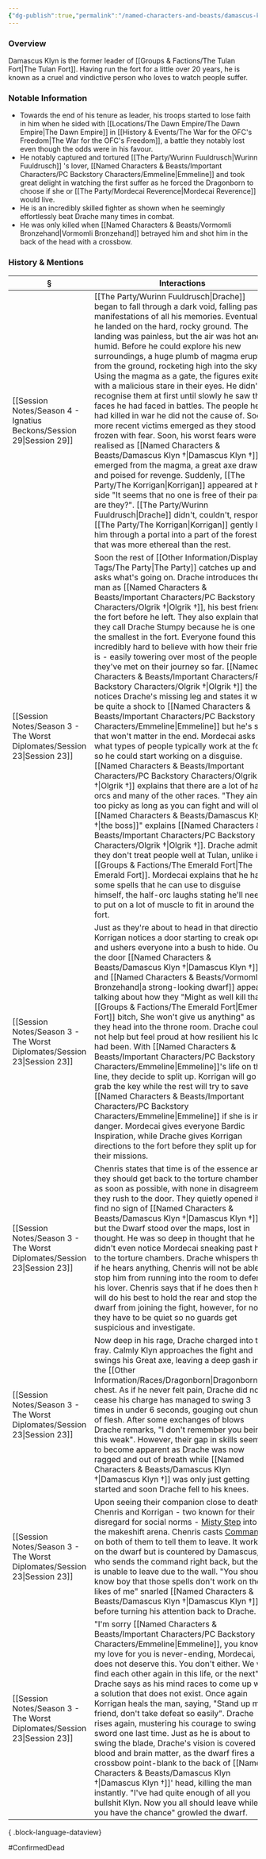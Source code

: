 ```yaml
---
{"dg-publish":true,"permalink":"/named-characters-and-beasts/damascus-klyn/","tags":["NPC"],"updated":"2025-07-30T13:28:57.173+01:00"}
---
```



### Overview
Damascus Klyn is the former leader of [[Groups & Factions/The Tulan Fort\|The Tulan Fort]]. Having run the fort for a little over 20 years, he is known as a cruel and vindictive person who loves to watch people suffer.

### Notable Information 
- Towards the end of his tenure as leader, his troops started to lose faith in him when he sided with [[Locations/The Dawn Empire/The Dawn Empire\|The Dawn Empire]] in [[History & Events/The War for the OFC's Freedom\|The War for the OFC's Freedom]], a battle they notably lost even though the odds were in his favour. 
- He notably captured and tortured [[The Party/Wurinn Fuuldrusch\|Wurinn Fuuldrusch]] 's lover, [[Named Characters & Beasts/Important Characters/PC Backstory Characters/Emmeline\|Emmeline]] and took great delight in watching the first suffer as he forced the Dragonborn to choose if she or [[The Party/Mordecai Reverence\|Mordecai Reverence]] would live. 
- He is an incredibly skilled fighter as shown when he seemingly effortlessly beat Drache many times in combat. 
- He was only killed when [[Named Characters & Beasts/Vormomli Bronzehand\|Vormomli Bronzehand]] betrayed him and shot him in the back of the head with a crossbow.

### History & Mentions
| §                                                                           | Interactions                                                                                                                                                                                                                                                                                                                                                                                                                                                                                                                                                                                                                                                                                                                                                                                                                                                                                                                                                                                                                                                                                                                                  |
| --------------------------------------------------------------------------- | --------------------------------------------------------------------------------------------------------------------------------------------------------------------------------------------------------------------------------------------------------------------------------------------------------------------------------------------------------------------------------------------------------------------------------------------------------------------------------------------------------------------------------------------------------------------------------------------------------------------------------------------------------------------------------------------------------------------------------------------------------------------------------------------------------------------------------------------------------------------------------------------------------------------------------------------------------------------------------------------------------------------------------------------------------------------------------------------------------------------------------------------- |
| [[Session Notes/Season 4 - Ignatius Beckons/Session 29\|Session 29]]     | [[The Party/Wurinn Fuuldrusch\|Drache]] began to fall through a dark void, falling past manifestations of all his memories. Eventually, he landed on the hard, rocky ground. The landing was painless, but the air was hot and humid. Before he could explore his new surroundings, a huge plumb of magma erupted from the ground, rocketing high into the sky. Using the magma as a gate, the figures exited with a malicious stare in their eyes. He didn't recognise them at first until slowly he saw the faces he had faced in battles. The people he had killed in war he did not the cause of. Soon, more recent victims emerged as they stood frozen with fear. Soon, his worst fears were realised as [[Named Characters & Beasts/Damascus Klyn †\|Damascus Klyn †]] emerged from the magma, a great axe drawn and poised for revenge. Suddenly, [[The Party/The Korrigan\|Korrigan]] appeared at his side "It seems that no one is free of their past, are they?". [[The Party/Wurinn Fuuldrusch\|Drache]] didn't, couldn't, respond. [[The Party/The Korrigan\|Korrigan]] gently led him through a portal into a part of the forest that was more ethereal than the rest.                                             |
| [[Session Notes/Season 3 - The Worst Diplomates/Session 23\|Session 23]] | Soon the rest of [[Other Information/Display Tags/The Party\|The Party]] catches up and asks what's going on. Drache introduces the man as [[Named Characters & Beasts/Important Characters/PC Backstory Characters/Olgrik †\|Olgrik †]], his best friend in the fort before he left. They also explain that they call Drache Stumpy because he is one of the smallest in the fort. Everyone found this incredibly hard to believe with how their friend is - easily towering over most of the people they've met on their journey so far. [[Named Characters & Beasts/Important Characters/PC Backstory Characters/Olgrik †\|Olgrik †]] then notices Drache's missing leg and states it will be quite a shock to [[Named Characters & Beasts/Important Characters/PC Backstory Characters/Emmeline\|Emmeline]] but he's sure that won't matter in the end. Mordecai asks what types of people typically work at the fort so he could start working on a disguise. [[Named Characters & Beasts/Important Characters/PC Backstory Characters/Olgrik †\|Olgrik †]] explains that there are a lot of half-orcs and many of the other races. "They ain't too picky as long as you can fight and will obey [[Named Characters & Beasts/Damascus Klyn †\|the boss]]" explains [[Named Characters & Beasts/Important Characters/PC Backstory Characters/Olgrik †\|Olgrik †]]. Drache admits they don't treat people well at Tulan, unlike in [[Groups & Factions/The Emerald Fort\|The Emerald Fort]]. Mordecai explains that he has some spells that he can use to disguise himself, the half-orc laughs stating he'll need to put on a lot of muscle to fit in around the fort. |
| [[Session Notes/Season 3 - The Worst Diplomates/Session 23\|Session 23]] | Just as they're about to head in that direction, Korrigan notices a door starting to creak open and ushers everyone into a bush to hide. Out the door [[Named Characters & Beasts/Damascus Klyn †\|Damascus Klyn †]] and [[Named Characters & Beasts/Vormomli Bronzehand\|a strong-looking dwarf]] appear talking about how they "Might as well kill that [[Groups & Factions/The Emerald Fort\|Emerald Fort]] bitch, She won't give us anything" as they head into the throne room. Drache could not help but feel proud at how resilient his love had been. With [[Named Characters & Beasts/Important Characters/PC Backstory Characters/Emmeline\|Emmeline]]'s life on the line, they decide to split up. Korrigan will go grab the key while the rest will try to save [[Named Characters & Beasts/Important Characters/PC Backstory Characters/Emmeline\|Emmeline]] if she is in danger. Mordecai gives everyone Bardic Inspiration, while Drache gives Korrigan directions to the fort before they split up for their missions.                                                                                                                                                                                                                                                                                                                                                                 |
| [[Session Notes/Season 3 - The Worst Diplomates/Session 23\|Session 23]] | Chenris states that time is of the essence and they should get back to the torture chambers as soon as possible, with none in disagreement they rush to the door. They quietly opened it to find no sign of [[Named Characters & Beasts/Damascus Klyn †\|Damascus Klyn †]], but the Dwarf stood over the maps, lost in thought. He was so deep in thought that he didn't even notice Mordecai sneaking past him to the torture chambers. Drache whispers that if he hears anything, Chenris will not be able to stop him from running into the room to defend his lover. Chenris says that if he does then he will do his best to hold the rear and stop the dwarf from joining the fight, however, for now, they have to be quiet so no guards get suspicious and investigate.                                                                                                                                                                                                                                                                                                                                                                                                          |
| [[Session Notes/Season 3 - The Worst Diplomates/Session 23\|Session 23]] | Now deep in his rage, Drache charged into the fray. Calmly Klyn approaches the fight and swings his Great axe, leaving a deep gash in the [[Other Information/Races/Dragonborn\|Dragonborn]]'s chest. As if he never felt pain, Drache did not cease his charge has managed to swing 3 times in under 6 seconds, gouging out chunks of flesh. After some exchanges of blows Drache remarks, "I don't remember you being this weak". However, their gap in skills seemed to become apparent as Drache was now ragged and out of breath while [[Named Characters & Beasts/Damascus Klyn †\|Damascus Klyn †]] was only just getting started and soon Drache fell to his knees.                                                                                                                                                                                                                                                                                                                                                                                                                                                                                                                                                  |
| [[Session Notes/Season 3 - The Worst Diplomates/Session 23\|Session 23]] | Upon seeing their companion close to death, Chenris and Korrigan - two known for their disregard for social norms - [Misty Step](https://www.dndbeyond.com/spells/misty-step ) into the makeshift arena. Chenris casts [Command](https://www.dndbeyond.com/spells/command) on both of them to tell them to leave. It works on the dwarf but is countered by Damascus, who sends the command right back, but the elf is unable to leave due to the wall. "You should know boy that those spells don't work on the likes of me" snarled [[Named Characters & Beasts/Damascus Klyn †\|Damascus Klyn †]] before turning his attention back to Drache.                                                                                                                                                                                                                                                                                                                                                                                                                                                                                                                                        |
| [[Session Notes/Season 3 - The Worst Diplomates/Session 23\|Session 23]] | "I'm sorry [[Named Characters & Beasts/Important Characters/PC Backstory Characters/Emmeline\|Emmeline]], you know my love for you is never-ending, Mordecai, he does not deserve this. You don't either. We will find each other again in this life, or the next" Drache says as his mind races to come up with a solution that does not exist. Once again Korrigan heals the man, saying, "Stand up my friend, don't take defeat so easily". Drache rises again, mustering his courage to swing his sword one last time. Just as he is about to swing the blade, Drache's vision is covered in blood and brain matter, as the dwarf fires a crossbow point-blank to the back of [[Named Characters & Beasts/Damascus Klyn †\|Damascus Klyn †]]' head, killing the man instantly. "I've had quite enough of all you bullshit Klyn. Now you all should leave while you have the chance" growled the dwarf.                                                                                                                                                                                                                                                                                                                                                                |

{ .block-language-dataview}

#ConfirmedDead